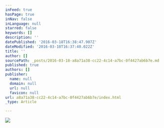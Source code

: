 ```yaml
---
inFeed: true
hasPage: true
inNav: false
inLanguage: null
starred: false
keywords: []
description: ''
datePublished: '2016-03-18T16:38:47.907Z'
dateModified: '2016-03-18T16:37:40.022Z'
title: ''
author: []
sourcePath: _posts/2016-03-18-a8a71a38-cc22-4c14-a7bc-0f4427ab6b7e.md
published: true
authors: []
publisher:
  name: null
  domain: null
  url: null
  favicon: null
url: a8a71a38-cc22-4c14-a7bc-0f4427ab6b7e/index.html
_type: Article

---
```

![](https://the-grid-user-content.s3-us-west-2.amazonaws.com/44d2c75d-96e0-41d7-ae1c-92066349fff6.jpg)